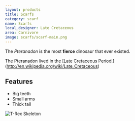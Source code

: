 ```yaml
---
layout: products
title: Scarfs
category: scarf
name: Scarfs
local_designer: Late Cretaceous
area: Carnivore
image: scarfs/scarf-main.png
---
```


The *Pteranadon* is the most **fierce** dinosaur that ever existed.

The Pteranadon lived in the [Late Cretaceous Period.] (http://en.wikipedia.org/wiki/Late_Cretaceous)

<!-- # = This replaces a H1
	 - = List
	 ..- = Unordered list -->

## Features

- Big teeth
- Small arms
- Thick tail

![T-Rex Skeleton](http://upload.wikimedia.org/wikipedia/commons/thumb/9/9d/Archaeopteryx_lithographica_%28Berlin_specimen%29.jpg/443px-Archaeopteryx_lithographica_%28Berlin_specimen%29.jpg)